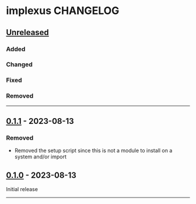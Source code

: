 # implexus CHANGELOG

## [Unreleased]

### Added

### Changed

### Fixed

### Removed

____
## [0.1.1] - 2023-08-13
### Removed

- Removed the setup script since this is not a module to install on a system and/or import

## [0.1.0] - 2023-08-13

Initial release

____
[Unreleased]: https://github.com/erykjj/implexus
[0.1.1]: https://github.com/erykjj/implexus/releases/tag/v0.1.1
[0.1.0]: https://github.com/erykjj/implexus/releases/tag/v0.1.0
